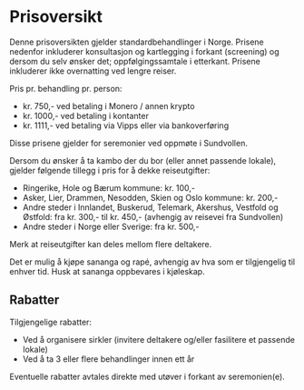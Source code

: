 # Prisoversikt

Denne prisoversikten gjelder standardbehandlinger i Norge. Prisene nedenfor inkluderer
konsultasjon og kartlegging i forkant (screening) og dersom du selv ønsker det; oppfølgingssamtale i etterkant. Prisene inkluderer ikke overnatting ved lengre reiser. 

Pris pr. behandling pr. person:
- kr. 750,- ved betaling i Monero / annen krypto
- kr. 1000,- ved betaling i kontanter
- kr. 1111,- ved betaling via Vipps eller via bankoverføring

Disse prisene gjelder for seremonier ved oppmøte i Sundvollen. 

Dersom du ønsker å ta kambo der du bor (eller annet passende lokale), gjelder følgende tillegg i pris for å dekke reiseutgifter:
- Ringerike, Hole og Bærum kommune: kr. 100,-
- Asker, Lier, Drammen, Nesodden, Skien og Oslo kommune: kr. 200,-
- Andre steder i Innlandet, Buskerud, Telemark, Akershus, Vestfold og Østfold: fra kr. 300,- til  kr. 450,- (avhengig av reisevei fra Sundvollen)
- Andre steder i Norge eller Sverige: fra kr. 500,-

Merk at reiseutgifter kan deles mellom flere deltakere.

Det er mulig å kjøpe sananga og rapé, avhengig av hva som er tilgjengelig til
enhver tid. Husk at sananga oppbevares i kjøleskap.

## Rabatter

Tilgjengelige rabatter:

- Ved å organisere sirkler (invitere deltakere og/eller fasilitere et passende lokale)
- Ved å ta 3 eller flere behandlinger innen ett år

Eventuelle rabatter avtales direkte med utøver i forkant av seremonien(e).

